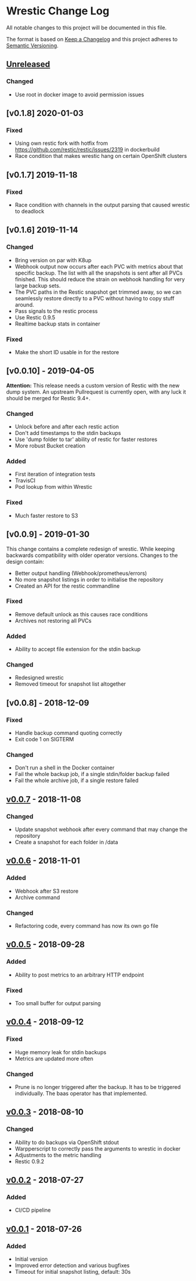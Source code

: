 # Wrestic Change Log

All notable changes to this project will be documented in this file.

The format is based on [Keep a Changelog](http://keepachangelog.com/en/1.0.0/)
and this project adheres to [Semantic Versioning](http://semver.org/spec/v2.0.0.html).

## [Unreleased]
### Changed
- Use root in docker image to avoid permission issues

## [v0.1.8] 2020-01-03
### Fixed
- Using own restic fork with hotfix from https://github.com/restic/restic/issues/2319 in dockerbuild
- Race condition that makes wrestic hang on certain OpenShift clusters

## [v0.1.7] 2019-11-18
### Fixed
- Race condition with channels in the output parsing that caused wrestic to deadlock

## [v0.1.6] 2019-11-14
### Changed
- Bring version on par with K8up
- Webhook output now occurs after each PVC with metrics about that specific backup. The list with all the snapshots is sent after all PVCs finished. This should reduce the strain on webhook handling for very large backup sets.
- The PVC paths in the Restic snapshot get trimmed away, so we can seamlessly restore directly to a PVC without having to copy stuff around.
- Pass signals to the restic process
- Use Restic 0.9.5
- Realtime backup stats in container
### Fixed
- Make the short ID usable in for the restore


## [v0.0.10] - 2019-04-05
**Attention:** This release needs a custom version of Restic with the new dump
system. An upstream Pullrequest is currently open, with any luck it should
be merged for Restic 9.4+.

### Changed
- Unlock before and after each restic action
- Don't add timestamps to the stdin backups
- Use 'dump folder to tar' ability of restic for faster restores
- More robust Bucket creation
### Added
- First iteration of integration tests
- TravisCI
- Pod lookup from within Wrestic
### Fixed
- Much faster restore to S3

## [v0.0.9] - 2019-01-30
This change contains a complete redesign of wrestic. While keeping backwards
compatibility with older operator versions. Changes to the design contain:
- Better output handling (Webhook/prometheus/errors)
- No more snapshot listings in order to initialise the repository
- Created an API for the restic commandline

### Fixed
- Remove default unlock as this causes race conditions
- Archives not restoring all PVCs
### Added
- Ability to accept file extension for the stdin backup
### Changed
- Redesigned wrestic
- Removed timeout for snapshot list altogether

## [v0.0.8] - 2018-12-09
### Fixed
- Handle backup command quoting correctly
- Exit code 1 on SIGTERM
### Changed
- Don't run a shell in the Docker container
- Fail the whole backup job, if a single stdin/folder backup failed
- Fail the whole archive job, if a single restore failed

## [v0.0.7] - 2018-11-08
### Changed
- Update snapshot webhook after every command that may change the repository
- Create a snapshot for each folder in /data

## [v0.0.6] - 2018-11-01
### Added
- Webhook after S3 restore
- Archive command
### Changed
- Refactoring code, every command has now its own go file

## [v0.0.5] - 2018-09-28
### Added
- Ability to post metrics to an arbitrary HTTP endpoint
### Fixed
- Too small buffer for output parsing

## [v0.0.4] - 2018-09-12
### Fixed
- Huge memory leak for stdin backups
- Metrics are updated more often
### Changed
- Prune is no longer triggered after the backup. It has to be triggered individually. The baas operator has that implemented.

## [v0.0.3] - 2018-08-10
### Changed
- Ability to do backups via OpenShift stdout
- Warpperscript to correctly pass the arguments to wrestic in docker
- Adjustments to the metric handling
- Restic 0.9.2

## [v0.0.2] - 2018-07-27
### Added
- CI/CD pipeline

## [v0.0.1] - 2018-07-26
### Added
- Initial version
- Improved error detection and various bugfixes
- Timeout for initial snapshot listing, default: 30s

[Unreleased]: https://git.vshn.net/vshn/wrestic/compare/v0.0.7...master
[v0.0.7]: https://git.vshn.net/vshn/wrestic/compare/v0.0.6...v0.0.7
[v0.0.6]: https://git.vshn.net/vshn/wrestic/compare/v0.0.5...v0.0.6
[v0.0.5]: https://git.vshn.net/vshn/wrestic/compare/v0.0.4...v0.0.5
[v0.0.4]: https://git.vshn.net/vshn/wrestic/compare/v0.0.3...v0.0.4
[v0.0.3]: https://git.vshn.net/vshn/wrestic/compare/v0.0.2...v0.0.3
[v0.0.2]: https://git.vshn.net/vshn/wrestic/compare/v0.0.1...v0.0.2
[v0.0.1]: https://git.vshn.net/vshn/wrestic/tree/v0.0.1
